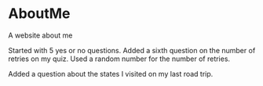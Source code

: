 # AboutMe
A website about me

Started with 5 yes or no questions. Added a sixth question on the number of retries on my quiz. Used a random number for the number of retries.

Added a question about the states I visited on my last road trip.
